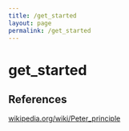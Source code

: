 ```yaml
---
title: /get_started
layout: page
permalink: /get_started
---
```


# get_started



## References
[wikipedia.org/wiki/Peter_principle](https://wikipedia.org/wiki/Peter_principle)
